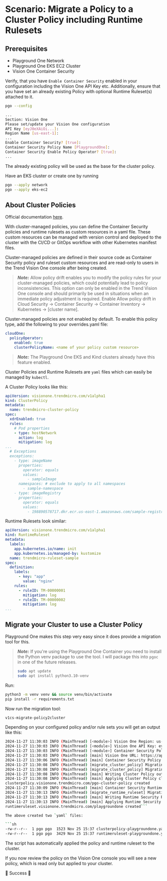 # Scenario: Migrate a Policy to a Cluster Policy including Runtime Rulesets

## Prerequisites

- Playground One Network
- Playground One EKS EC2 Cluster
- Vision One Container Security

Verify, that you have `Enable Container Security` enabled in your configuration including the Vision One API Key etc. Additionally, ensure that you have set an already existing Policy with optional Runtime Ruleset(s) attached to it.

```sh
pgo --config
```

```sh
...
Section: Vision One
Please set/update your Vision One configuration
API Key [eyJ0eXAiOi...]: 
Region Name [us-east-1]: 
...
Enable Container Security? [true]: 
Container Security Policy Name [PlaygroundOne]: 
Container Security Enable Policy Operator? [true]: 
...
```

The already existing policy will be used as the base for the cluster policy.

Have an EKS cluster or create one by running

```sh
pgo --apply network
pgo --apply eks-ec2
```

## About Cluster Policies

Official documentation [here](https://docs.trendmicro.com/en-us/documentation/article/trend-vision-one-cluster-managed-policies).

With cluster-managed policies, you can define the Container Security policies and runtime rulesets as custom resources in a yaml file. These custom resources can be managed with version control and deployed to the cluster with the CI/CD or GitOps workflow with other Kubernetes manifest files.

Cluster-managed policies are defined in their source code as Container Security policy and ruleset custom resources and are read-only to users in the Trend Vision One console after being created.

> ***Note:*** Allow policy drift enables you to modify the policy rules for your cluster-managed policies, which could potentially lead to policy inconsistencies. This option can only be enabled in the Trend Vision One console and should primarily be used in situations when an immediate policy adjustment is required. Enable Allow policy drift in Cloud Security → Container Security → Container Inventory → Kubernetes → [cluster name].

Cluster-managed policies are not enabled by default. To enable this policy type, add the following to your overrides.yaml file:

```yaml
cloudOne:
  policyOperator:
    enabled: true
    clusterPolicyName: <name of your policy custom resource>
```

> ***Note:*** The Playground One EKS and Kind clusters already have this feature enabled.

Cluster Policies and Runtime Rulesets are `yaml` files which can easily be managed by `kubectl`.

A Cluster Policy looks like this:

```yaml
apiVersion: visionone.trendmicro.com/v1alpha1
kind: ClusterPolicy
metadata:
  name: trendmicro-cluster-policy
spec:
  xdrEnabled: true
  rules:
    # Pod properties
    - type: hostNetwork
      action: log
      mitigation: log
...
  # Exceptions
  exceptions:
    - type: imageName
      properties:
        operator: equals
        values:
          - sampleImage
      namespaces: # exclude to apply to all namespaces
        - sample-namespace
    - type: imageRegistry
      properties:
        operator: equals
        values:
          - 198890578717.dkr.ecr.us-east-1.amazonaws.com/sample-registry
```

Runtime Rulesets look similar:

```yaml
apiVersion: visionone.trendmicro.com/v1alpha1
kind: RuntimeRuleset
metadata:
  labels:
    app.kubernetes.io/name: init
    app.kubernetes.io/managed-by: kustomize
  name: trendmicro-ruleset-sample
spec:
  definition:
    labels:
      - key: "app"
        value: "nginx"
    rules:
      - ruleID: TM-00000001
        mitigation: log
      - ruleID: TM-00000002
        mitigation: log
...
```

## Migrate your Cluster to use a Cluster Policy

Playground One makes this step very easy since it does provide a migration tool for this.

> ***Note:*** If you're using the Playground One Container you need to install the Python venv package to use the tool. I will package this into `pgoc` in one of the future releases.
>
> ```sh
> sudo apt update
> sudo apt install python3.10-venv
> ```

Run:

```sh
python3 -m venv venv && source venv/bin/activate
pip install -r requirements.txt
```

Now run the migration tool:

```sh
v1cs-migrate-policy2cluster
```

Depending on your configured policy and/or rule sets you will get an output like this:

```sh
2024-11-27 11:30:03 INFO (MainThread) [<module>] Vision One Region: us-east-1
2024-11-27 11:30:03 INFO (MainThread) [<module>] Vision One API Key: eyJ0eXAiOi
2024-11-27 11:30:03 INFO (MainThread) [<module>] Container Security Policy: PlaygroundOne
2024-11-27 11:30:03 INFO (MainThread) [main] Vision One URL: https://api.xdr.trendmicro.com/v3.0/containerSecurity
2024-11-27 11:30:06 INFO (MainThread) [main] Container Security Policy ID: PlaygroundOne-2dx8agPhRF3ccgh7gEeyBXWKe2j
2024-11-27 11:30:08 INFO (MainThread) [migrate_cluster_policy] Migrating 30 rules
2024-11-27 11:30:08 INFO (MainThread) [migrate_cluster_policy] Migrating 0 exceptions
2024-11-27 11:30:08 INFO (MainThread) [main] Writing Cluster Policy output file clusterpolicy-playgroundone.yaml
2024-11-27 11:30:08 INFO (MainThread) [main] Applying Cluster Policy clusterpolicy-playgroundone.yaml
clusterpolicy.visionone.trendmicro.com/pgo-cluster-policy created
2024-11-27 11:30:09 INFO (MainThread) [main] Container Security Runtime Ruleset IDs: ['PlaygroundOne-2dx8hOqRoClJlu7Brte9sylRB7y']
2024-11-27 11:30:13 INFO (MainThread) [migrate_runtime_ruleset] Migrating 1 label(s) with 66 rule(s) for ruleset PlaygroundOne
2024-11-27 11:30:13 INFO (MainThread) [main] Writing Runtime Security Ruleset output file runtimeruleset-playgroundone.yaml
2024-11-27 11:30:13 INFO (MainThread) [main] Applying Runtime Security Ruleset clusterpolicy-playgroundone.yaml
runtimeruleset.visionone.trendmicro.com/playgroundone created```

The above created two `yaml` files:

```sh
-rw-r--r--  1 pgo pgo  1523 Nov 25 15:37 clusterpolicy-playgroundone.yaml
-rw-r--r--  1 pgo pgo  3429 Nov 25 15:37 runtimeruleset-playgroundone.yaml
```

The script has automatically applied the policy and runtime ruleset to the cluster.

If you now review the policy on the Vision One console you will see a new policy, which is read only but applied to your cluster.

🎉 Success 🎉
